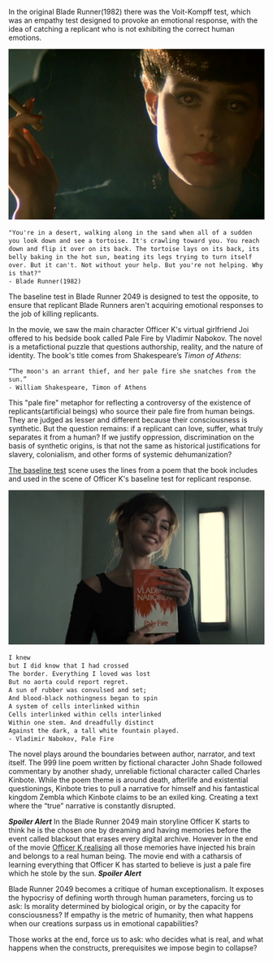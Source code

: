 In the original Blade Runner(1982) there was the Voit-Kompff test, which was an empathy test designed to provoke an emotional response, with the idea of catching a replicant who is not exhibiting the correct human emotions.

![Voight-Kompff test](Voight-Kampff.jpg)

	"You're in a desert, walking along in the sand when all of a sudden you look down and see a tortoise. It's crawling toward you. You reach down and flip it over on its back. The tortoise lays on its back, its belly baking in the hot sun, beating its legs trying to turn itself over. But it can't. Not without your help. But you're not helping. Why is that?"
	- Blade Runner(1982)

The baseline test in Blade Runner 2049 is designed to test the opposite, to ensure that replicant Blade Runners aren't acquiring emotional responses to the job of killing replicants. 

In the movie, we saw the main character Officer K's virtual girlfriend Joi offered to his bedside book called Pale Fire by Vladimir Nabokov. The novel is a metafictional puzzle that questions authorship, reality, and the nature of identity. The book's title comes from Shakespeare’s _Timon of Athens_:

	“The moon's an arrant thief, and her pale fire she snatches from the sun.”
	- William Shakespeare, Timon of Athens

This "pale fire" metaphor for reflecting a controversy of the existence of replicants(artificial beings) who source their pale fire from human beings. They are judged as lesser and different because their consciousness is synthetic. But the question remains: if a replicant can love, suffer, what truly separates it from a human? If we justify oppression, discrimination on the basis of synthetic origins, is that not the same as historical justifications for slavery, colonialism, and other forms of systemic dehumanization?

[The baseline test](https://youtu.be/vrP-_T-h9YM?feature=shared) scene uses the lines from a poem that the book includes and used in the scene of Officer K's baseline test for replicant response.

![PaleFire](BladeRunner-Nabokov_PaleFire.jpg)

	I knew
	but I did know that I had crossed
	The border. Everything I loved was lost 
	But no aorta could report regret. 
	A sun of rubber was convulsed and set; 
	And blood-black nothingness began to spin 
	A system of cells interlinked within 
	Cells interlinked within cells interlinked 
	Within one stem. And dreadfully distinct 
	Against the dark, a tall white fountain played.
	- Vladimir Nabokov, Pale Fire

The novel plays around the boundaries between author, narrator, and text itself. The 999 line poem written by fictional character John Shade followed commentary by another shady, unreliable fictional character called Charles Kinbote. While the poem theme is around death, afterlife and existential questionings, Kinbote tries to pull a narrative for himself and his fantastical kingdom Zembla which Kinbote claims to be an exiled king. Creating a text where the “true” narrative is constantly disrupted. 

***Spoiler Alert*** In the Blade Runner 2049 main storyline Officer K starts to think he is the chosen one by dreaming and having memories before the event called blackout that erases every digital archive. However in the end of the movie [Officer K realising](https://youtu.be/6UHCA8uEoTo?feature=shared) all those memories have injected his brain and belongs to a real human being. The movie end with a catharsis of learning everything that Officer K has started to believe is just a pale fire which he stole by the sun. ***Spoiler Alert***

Blade Runner 2049 becomes a critique of human exceptionalism. It exposes the hypocrisy of defining worth through human parameters, forcing us to ask: Is morality determined by biological origin, or by the capacity for consciousness? If empathy is the metric of humanity, then what happens when our creations surpass us in emotional capabilities?

Those works at the end, force us to ask: who decides what is real, and what happens when the constructs, prerequisites we impose begin to collapse?
